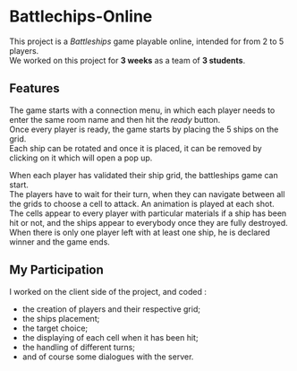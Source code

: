 # Battlechips-Online

This project is a *Battleships* game playable online, intended for from 2 to 5 players.  
We worked on this project for **3 weeks** as a team of **3 students**.

## Features

The game starts with a connection menu, in which each player needs to enter the same room name and then hit the *ready* button.  
Once every player is ready, the game starts by placing the 5 ships on the grid.  
Each ship can be rotated and once it is placed, it can be removed by clicking on it which will open a pop up.  

When each player has validated their ship grid, the battleships game can start.  
The players have to wait for their turn, when they can navigate between all the grids to choose a cell to attack.
An animation is played at each shot.  
The cells appear to every player with particular materials if a ship has been hit or not, and the ships appear to everybody once they are fully destroyed.
When there is only one player left with at least one ship, he is declared winner and the game ends.

## My Participation

I worked on the client side of the project, and coded : 
 - the creation of players and their respective grid;
 - the ships placement;
 - the target choice;
 - the displaying of each cell when it has been hit;
 - the handling of different turns;
 - and of course some dialogues with the server.
